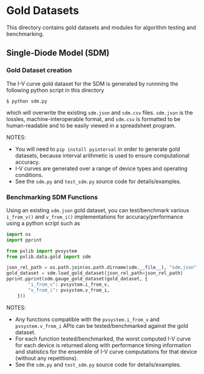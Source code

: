 Gold Datasets
============

This directory contains gold datasets and modules for algorithm testing and
benchmarking.

## Single-Diode Model (SDM)

### Gold Dataset creation

The I-V curve gold dataset for the SDM is generated by runnning the following
python script in this directory

```console
$ python sdm.py
```

which will overwrite the existing `sdm.json` and `sdm.csv` files. `sdm.json` is
the lossles, machine-interoperable format, and `sdm.csv` is formatted to be
human-readable and to be easily viewed in a spreadsheet program.

NOTES:
- You will need to `pip install pyinterval` in order to generate gold
datasets, because interval arithmetic is used to ensure computational accuracy.
- I-V curves are generated over a range of device types and operating
conditions.
- See the `sdm.py` and `test_sdm.py` source code for details/examples.

### Benchmarking  SDM Functions

Using an existing `sdm.json` gold dataset, you can test/benchmark various
`i_from_v()` and `v_from_i()` implementations for accuracy/performance using a
python script such as

```python
import os
import pprint

from pvlib import pvsystem
from pvlib.data.gold import sdm

json_rel_path = os.path.join(os.path.dirname(sdm.__file__), "sdm.json")
gold_dataset = sdm.load_gold_dataset(json_rel_path=json_rel_path)
pprint.pprint(sdm.gauge_gold_dataset(gold_dataset, {
        "i_from_v": pvsystem.i_from_v,
        "v_from_i": pvsystem.v_from_i,
    }))
```

NOTES:
- Any functions compatible with the `pvsystem.i_from_v` and `pvsystem.v_from_i`
APIs can be tested/benchmarked against the gold dataset.
- For each function tested/benchmarked, the worst computed I-V curve for each device is returned along with performance timing information and statistics for
the ensemble of I-V curve computations for that device (without any
repetitions).
- See the `sdm.py` and `test_sdm.py` source code for details/examples.
